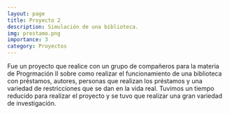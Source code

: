 ```yaml
---
layout: page
title: Proyecto 2
description: Simulación de una biblioteca.
img: prestamo.png
importance: 3
category: Proyectos
---
```


Fue un proyecto que realice con un grupo de compañeros para la materia de Progrmación II sobre como realizar el funcionamiento de una biblioteca con préstamos, autores, personas que realizan los préstamos y una variedad de restricciones que se dan en la vida real. Tuvimos un tiempo reducido para realizar el proyecto y se tuvo que realizar una gran variedad de investigación.